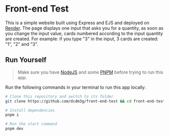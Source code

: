 # Front-end Test

This is a simple website built using Express and EJS and deployed on [Render](https://render.com). The page displays one input that asks you for a quantity, as soon as you change the input value, cards numbered according to the input quantity are created. For example: if you type "3" in the input, 3 cards are created: "1", "2" and "3".

## Run Yourself

> Make sure you have [NodeJS](https://nodejs.org) and some [PNPM](https://pnpm.io) before trying to run this app.

Run the following commands in your terminal to run this app locally:

```sh
# Clone this repository and switch to its folder
git clone https://github.com/dcdm3g/front-end-test && cd front-end-test

# Install dependencies
pnpm i

# Run the start command
pnpm dev
```
